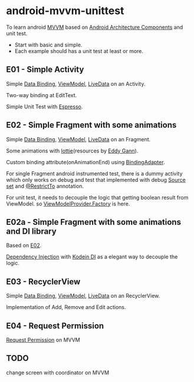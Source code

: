 # android-mvvm-unittest
To learn android [MVVM](https://en.wikipedia.org/wiki/Model%E2%80%93view%E2%80%93viewmodel) based on [Android Architecture Components](https://developer.android.com/topic/libraries/architecture/) and unit test.

- Start with basic and simple.
- Each example should has a unit test at least or more.


## E01 - Simple Activity

Simple [Data Binding](https://developer.android.com/topic/libraries/data-binding/),
[ViewModel](https://developer.android.com/topic/libraries/architecture/viewmodel),
[LiveData](https://developer.android.com/topic/libraries/architecture/livedata) on an Activity.

Two-way binding at EditText.

Simple Unit Test with [Espresso](https://developer.android.com/training/testing/espresso/).


## E02 - Simple Fragment with some animations

Simple [Data Binding](https://developer.android.com/topic/libraries/data-binding/),
[ViewModel](https://developer.android.com/topic/libraries/architecture/viewmodel),
[LiveData](https://developer.android.com/topic/libraries/architecture/livedata) on an Fragment.

Some animations with [lottie](http://airbnb.io/lottie/)(resources by [Eddy Gann](https://www.lottiefiles.com/ed117)).

Custom binding attribute(onAnimationEnd) using
[BindingAdapter](https://developer.android.com/topic/libraries/data-binding/binding-adapters#custom-logic).

For single Fragment android instrumented test,
there is a dummy activity which only works on debug and test that implemented with
debug [Source set](https://developer.android.com/studio/build/build-variants#sourcesets) and
[@RestrictTo](https://developer.android.com/reference/android/support/annotation/RestrictTo) annotation.

For unit test, it needs to decouple the logic that getting boolean result from ViewModel.
so [ViewModelProvider.Factory](https://developer.android.com/reference/android/arch/lifecycle/ViewModelProvider.Factory) is here.


## E02a - Simple Fragment with some animations and DI library

Based on [E02](#e02-simple-fragment-with-some-animations).

[Dependency Injection](https://en.wikipedia.org/wiki/Dependency_injection) with [Kodein DI](http://kodein.org/Kodein-DI/) as a elegant way to decouple the logic.


## E03 - RecyclerView

Simple [Data Binding](https://developer.android.com/topic/libraries/data-binding/),
[ViewModel](https://developer.android.com/topic/libraries/architecture/viewmodel),
[LiveData](https://developer.android.com/topic/libraries/architecture/livedata) on an RecyclerView.

Implementation of Add, Remove and Edit actions.

## E04 - Request Permission

[Request Permission](https://developer.android.com/training/permissions/requesting) on MVVM

## TODO

change screen with coordinator on MVVM